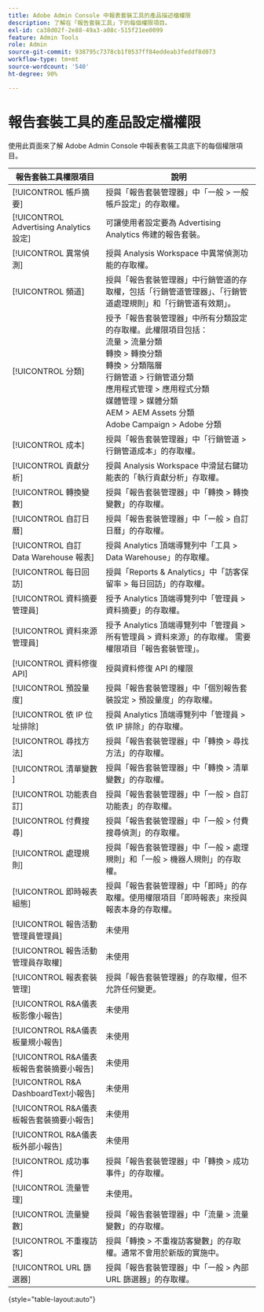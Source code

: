 ```yaml
---
title: Adobe Admin Console 中報表套裝工具的產品描述檔權限
description: 了解在「報告套裝工具」下的每個權限項目。
exl-id: ca38d02f-2e88-49a3-a08c-515f21ee0099
feature: Admin Tools
role: Admin
source-git-commit: 938795c7378cb1f0537ff84eddeab3feddf8d073
workflow-type: tm+mt
source-wordcount: '540'
ht-degree: 90%

---
```


# 報告套裝工具的產品設定檔權限

使用此頁面來了解 Adobe Admin Console 中報表套裝工具底下的每個權限項目。

| 報告套裝工具權限項目 | 說明 |
|------|------|
| [!UICONTROL 帳戶摘要] | 授與「報告套裝管理器」中「一般 > 一般帳戶設定」的存取權。 |
| [!UICONTROL Advertising Analytics設定] | 可讓使用者設定要為 Advertising Analytics 佈建的報告套裝。 |
| [!UICONTROL 異常偵測] | 授與 Analysis Workspace 中異常偵測功能的存取權。 |
| [!UICONTROL 頻道] | 授與「報告套裝管理器」中行銷管道的存取權，包括「行銷管道管理器」、「行銷管道處理規則」和「行銷管道有效期」。 |
| [!UICONTROL 分類] | 授予「報告套裝管理器」中所有分類設定的存取權。此權限項目包括：<br>流量 > 流量分類<br>轉換 > 轉換分類<br>轉換 > 分類階層<br>行銷管道 > 行銷管道分類<br>應用程式管理 > 應用程式分類<br>媒體管理 > 媒體分類<br>AEM > AEM Assets 分類<br>Adobe Campaign > Adobe 分類 |
| [!UICONTROL 成本] | 授與「報告套裝管理器」中「行銷管道 > 行銷管道成本」的存取權。 |
| [!UICONTROL 貢獻分析] | 授與 Analysis Workspace 中滑鼠右鍵功能表的「執行貢獻分析」存取權。 |
| [!UICONTROL 轉換變數] | 授與「報告套裝管理器」中「轉換 > 轉換變數」的存取權。 |
| [!UICONTROL 自訂日曆] | 授與「報告套裝管理器」中「一般 > 自訂日曆」的存取權。 |
| [!UICONTROL 自訂 Data Warehouse 報表] | 授與 Analytics 頂端導覽列中「工具 > Data Warehouse」的存取權。 |
| [!UICONTROL 每日回訪] | 授與「Reports &amp; Analytics」中「訪客保留率 > 每日回訪」的存取權。 |
| [!UICONTROL 資料摘要管理員] | 授予 Analytics 頂端導覽列中「管理員 > 資料摘要」的存取權。 |
| [!UICONTROL 資料來源管理員] | 授予 Analytics 頂端導覽列中「管理員 > 所有管理員 > 資料來源」的存取權。 需要權限項目「報告套裝管理」。 |
| [!UICONTROL 資料修復API] | 授與資料修復 API 的權限 |
| [!UICONTROL 預設量度] | 授與「報告套裝管理器」中「個別報告套裝設定 > 預設量度」的存取權。 |
| [!UICONTROL 依 IP 位址排除] | 授與 Analytics 頂端導覽列中「管理員 > 依 IP 排除」的存取權。 |
| [!UICONTROL 尋找方法] | 授與「報告套裝管理器」中「轉換 > 尋找方法」的存取權。 |
| [!UICONTROL 清單變數 ] | 授與「報告套裝管理器」中「轉換 > 清單變數」的存取權。 |
| [!UICONTROL 功能表自訂] | 授與「報告套裝管理器」中「一般 > 自訂功能表」的存取權。 |
| [!UICONTROL 付費搜尋] | 授與「報告套裝管理器」中「一般 > 付費搜尋偵測」的存取權。 |
| [!UICONTROL 處理規則] | 授與「報告套裝管理器」中「一般 > 處理規則」和「一般 > 機器人規則」的存取權。 |
| [!UICONTROL 即時報表組態] | 授與「報告套裝管理器」中「即時」的存取權。使用權限項目「即時報表」來授與報表本身的存取權。 |
| [!UICONTROL 報告活動管理員管理員] | 未使用 |
| [!UICONTROL 報告活動管理員存取權] | 未使用 |
| [!UICONTROL 報表套裝管理] | 授與「報告套裝管理器」的存取權，但不允許任何變更。 |
| [!UICONTROL R&amp;A儀表板影像小報告] | 未使用 |
| [!UICONTROL R&amp;A儀表板量規小報告] | 未使用 |
| [!UICONTROL R&amp;A儀表板報告套裝摘要小報告] | 未使用 |
| [!UICONTROL R&amp;A DashboardText小報告] | 未使用 |
| [!UICONTROL R&amp;A儀表板報告套裝摘要小報告] | 未使用 |
| [!UICONTROL R&amp;A儀表板外部小報告] | 未使用 |
| [!UICONTROL 成功事件] | 授與「報告套裝管理器」中「轉換 > 成功事件」的存取權。 |
| [!UICONTROL 流量管理] | 未使用。 |
| [!UICONTROL 流量變數] | 授與「報告套裝管理器」中「流量 > 流量變數」的存取權。 |
| [!UICONTROL 不重複訪客] | 授與「轉換 > 不重複訪客變數」的存取權。通常不會用於新版的實施中。 |
| [!UICONTROL URL 篩選器] | 授與「報告套裝管理器」中「一般 > 內部 URL 篩選器」的存取權。 |

{style="table-layout:auto"}